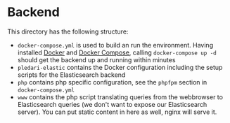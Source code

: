 # Backend

This directory has the following structure:
- `docker-compose.yml` is used to build an run the environment. Having installed [Docker](https://docs.docker.com/install/) and [Docker Compose](https://docs.docker.com/compose/install/), calling
```docker-compose up -d```
should get the backend up and running within minutes
- `pledari-elastic` contains the Docker configuration including the setup scripts for the Elasticsearch backend
- `php` contains php specific configuration, see the `phpfpm` section in `docker-compose.yml`
- `www` contains the php script translating queries from the webbrowser to Elasticsearch queries (we don't want to expose our Elasticsearch server). You can put static content in here as well, nginx will serve it.